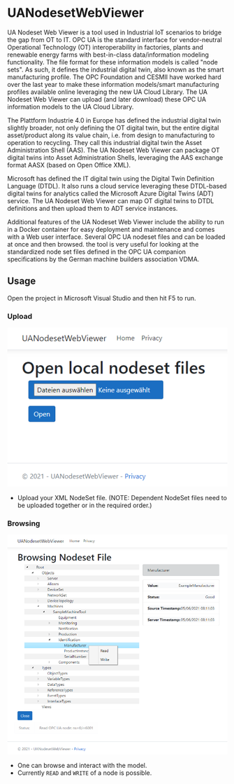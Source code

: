 # UANodesetWebViewer
UA Nodeset Web Viewer is a tool used in Industrial IoT scenarios to bridge the gap from OT to IT. OPC UA is the standard interface for vendor-neutral Operational Technology (OT) interoperability in factories, plants and renewable energy farms with best-in-class data/information modeling functionality. The file format for these information models is called "node sets". As such, it defines the industrial digital twin, also known as the smart manufacturing profile. The OPC Foundation and CESMII have worked hard over the last year to make these information models/smart manufacturing profiles available online leveraging the new UA Cloud Library. The UA Nodeset Web Viewer can upload (and later download) these OPC UA information models to the UA Cloud Library.

The Plattform Industrie 4.0 in Europe has defined the industrial digital twin slightly broader, not only defining the OT digital twin, but the entire digital asset/product along its value chain, i.e. from design to manufacturing to operation to recycling. They call this industrial digital twin the Asset Administration Shell (AAS). The UA Nodeset Web Viewer can package OT digital twins into Asset Administration Shells, leveraging the AAS exchange format AASX (based on Open Office XML).

Microsoft has defined the IT digital twin using the Digital Twin Definition Language (DTDL). It also runs a cloud service leveraging these DTDL-based digital twins for analytics called the Microsoft Azure Digital Twins (ADT) service. The UA Nodeset Web Viewer can map OT digital twins to DTDL definitions and then upload them to ADT service instances.

Additional features of the UA Nodeset Web Viewer include the ability to run in a Docker container for easy deployment and maintenance and comes with a Web user interface. Several OPC UA nodeset files and can be loaded at once and then browsed. the tool is very useful for looking at the standardized node set files defined in the OPC UA companion specifications by the German machine builders association VDMA.

## Usage

Open the project in Microsoft Visual Studio and then hit F5 to run.

###  Upload 

![Start](docs/Start.png)

- Upload your XML NodeSet file. (NOTE: Dependent NodeSet files need to be uploaded together or in the required order.)


### Browsing

![Browsing](docs/Sample.png)

- One can browse and interact with the model.
- Currently `READ` and `WRITE` of a node is possible.
